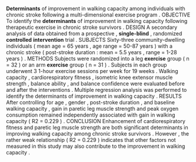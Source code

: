 **Determinants** of improvement in walking capacity among individuals with chronic stroke following a multi-dimensional exercise program . OBJECTIVE To identify the **determinants** of improvement in walking capacity following therapeutic exercise in chronic stroke survivors . DESIGN A secondary analysis of data obtained from a prospective , **single-blind** , randomized **controlled** **intervention** trial . SUBJECTS Sixty-three community-dwelling individuals ( mean age = 65 years , age range = 50-87 years ) with a chronic stroke ( post-stroke duration : mean = 5.5 years , range = 1-28 years ) . METHODS Subjects were randomized into a leg **exercise** group ( n = 32 ) or an arm **exercise** group ( n = 31 ) . Subjects in each group underwent 3 1-hour exercise sessions per week for 19 weeks . Walking capacity , cardiorespiratory fitness , isometric knee extensor muscle strength , balance ability , and balance confidence were evaluated before and after the interventions . Multiple regression analysis was performed to identify the determinants of improvement in walking capacity . RESULTS After controlling for age , gender , post-stroke duration , and baseline walking capacity , gain in paretic leg muscle strength and peak oxygen consumption remained independently associated with gain in walking capacity ( R2 = 0.229 ) . CONCLUSION Enhancement of cardiorespiratory fitness and paretic leg muscle strength are both significant determinants in improving walking capacity among chronic stroke survivors . However , the rather weak relationship ( R2 = 0.229 ) indicates that other factors not measured in this study may also contribute to the improvement in walking capacity . 